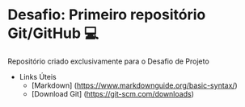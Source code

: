 # Desafio: Primeiro repositório Git/GitHub :computer:

Repositório criado exclusivamente para o Desafio de Projeto

- Links Úteis
  - [Markdown] (https://www.markdownguide.org/basic-syntax/)
  - [Download Git] (https://git-scm.com/downloads)

